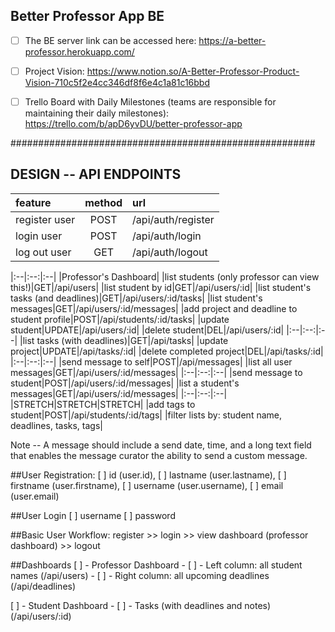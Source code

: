 ## Better Professor App BE 

- [ ] The BE server link can be accessed here: https://a-better-professor.herokuapp.com/

- [ ] Project Vision: https://www.notion.so/A-Better-Professor-Product-Vision-710c5f2e4cc346df8f6e4c1a81c16bbd

- [ ] Trello Board with Daily Milestones (teams are responsible for maintaining their daily milestones): https://trello.com/b/apD6yvDU/better-professor-app

#######################################################

## DESIGN -- API ENDPOINTS
|feature|method|url|
|:--|:--:|:--|
|register user |POST|/api/auth/register|
|login user |POST|/api/auth/login|
|log out user |GET|/api/auth/logout|

|:--|:--:|:--|
|Professor's Dashboard|
|list students (only professor can view this!)|GET|/api/users|
|list student by id|GET|/api/users/:id|
|list student's tasks (and deadlines)|GET|/api/users/:id/tasks| 
|list student's messages|GET|/api/users/:id/messages|
|add project and deadline to student profile|POST|/api/students/:id/tasks|
|update student|UPDATE|/api/users/:id|
|delete student|DEL|/api/users/:id|
|:--|:--:|:--|
|list tasks (with deadlines)|GET|/api/tasks|
|update project|UPDATE|/api/tasks/:id|
|delete completed project|DEL|/api/tasks/:id|
|:--|:--:|:--|
|send message to self|POST|/api/messages|
|list all user messages|GET|/api/users/:id/messages|
|:--|:--:|:--|
|send message to student|POST|/api/users/:id/messages|
|list a student's messages|GET|/api/users/:id/messages|
|:--|:--:|:--|
|STRETCH|STRETCH|STRETCH|
|add tags to student|POST|/api/students/:id/tags|
|filter lists by: student name, deadlines, tasks, tags|


Note -- A message should include a send date, time, and a long text field that enables the message curator the ability to send a custom message.


##User Registration:
[ ] id (user.id), 
[ ] lastname (user.lastname), 
[ ] firstname (user.firstname), 
[ ] username (user.username),
[ ] email (user.email)

##User Login
[ ] username
[ ] password

##Basic User Workflow: 
register >> login >> view dashboard (professor dashboard) >> logout

##Dashboards
[ ] - Professor Dashboard
    - [ ] - Left column: all student names (/api/users)
    - [ ] - Right column: all upcoming deadlines (/api/deadlines)

[ ] - Student Dashboard
    - [ ] - Tasks (with deadlines and notes) (/api/users/:id)

